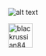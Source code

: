 ![alt text](https://wallpapercave.com/uwp/uwp4109137.png)

[//]: contributor-faces

<a href="https://github.com/blackrussian84"><img src="avatars.githubusercontent.com/u/61284544?v=4" title="blackrussian84" width="50" height="50"></a>

[//]: contributor-faces
